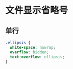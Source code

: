 # 文件显示省略号

## 单行

```css
.ellipsis {
  white-space: nowrap;
  overflow: hidden;
  text-overflow: ellipsis;
}